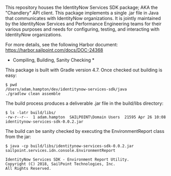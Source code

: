 This repository houses the IdentityNow Services SDK package; AKA the "Chandlery" API client.
This package implements a single .jar file in Java that communicates with IdentityNow 
organizations.  It is jointly maintained by the IdentityNow Services and Performance Engineering
teams for their various purposes and needs for configuring, testing, and interacting with
IdentityNow organizations.

For more details, see the following Harbor document: https://harbor.sailpoint.com/docs/DOC-24368

* Compiling, Building, Sanity Checking *

This package is built with Gradle version 4.7.  Once checked out building is easy:

	$ pwd
	/Users/adam.hampton/dev/identitynow-services-sdk/java
	./gradlew clean assemble

The build process produces a deliverable .jar file in the build/libs directory:

	$ ls -latr build/libs/
	-rw-r--r--  1 adam.hampton  SAILPOINT\Domain Users  21595 Apr 26 10:08 identitynow-services-sdk-0.0.2.jar

The build can be sanity checked by executing the EnvironmentReport class from the jar:

	$ java -cp build/libs/identitynow-services-sdk-0.0.2.jar sailpoint.services.idn.console.EnvironmentReport
	
	IdentityNow Services SDK - Environment Report Utility.
	Copyright (C) 2018, SailPoint Technologies, Inc.
	All Rights Reserved.


 